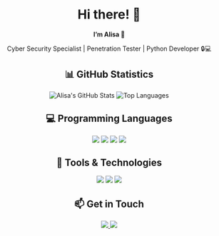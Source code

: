 <!-- Greeting -->
<h1 align="center">Hi there! 👋</h1>

<!-- Main Information -->
<p align="center">
  <strong>I’m Alisa 👋</strong>
</p>

<p align="center">
  Cyber Security Specialist | Penetration Tester | Python Developer 🔒💻
</p>

<!-- GitHub Statistics -->
<h2 align="center">📊 GitHub Statistics</h2>
<p align="center">
  <img src="https://github-readme-stats.vercel.app/api?username=Rizos13&show_icons=true&theme=gruvbox" alt="Alisa's GitHub Stats" />
  <img src="https://github-readme-stats.vercel.app/api/top-langs/?username=Rizos13&layout=compact&theme=gruvbox" alt="Top Languages" />
</p>

<!-- Programming Languages -->
<h2 align="center">💻 Programming Languages</h2>
<p align="center">
  <img src="https://img.shields.io/badge/Python-3776AB?style=for-the-badge&logo=python&logoColor=white" />
  <img src="https://img.shields.io/badge/JavaScript-F7DF1E?style=for-the-badge&logo=javascript&logoColor=black" />
  <img src="https://img.shields.io/badge/HTML5-E34F26?style=for-the-badge&logo=html5&logoColor=white" />
  <img src="https://img.shields.io/badge/CSS3-1572B6?style=for-the-badge&logo=css3&logoColor=white" />
</p>

<!-- Tools & Technologies -->
<h2 align="center">🔧 Tools & Technologies</h2>
<p align="center">
  <img src="https://img.shields.io/badge/Kali_Linux-333333?style=for-the-badge&logo=kali-linux&logoColor=white" />
  <img src="https://img.shields.io/badge/Burp_Suite-FFA500?style=for-the-badge&logo=burpsuite&logoColor=white" />
  <img src="https://img.shields.io/badge/Nmap-76B900?style=for-the-badge&logo=nmap&logoColor=white" />
</p>

<!-- Contact Me -->
<h2 align="center">📫 Get in Touch</h2>
<p align="center">
  <a href="mailto:rizos200131@gmail.com">
    <img src="https://img.shields.io/badge/Email-D14836?style=for-the-badge&logo=gmail&logoColor=white" />
  </a>
  <a href="https://www.linkedin.com/in/alisa-smirnova-339794287">
    <img src="https://img.shields.io/badge/LinkedIn-0A66C2?style=for-the-badge&logo=linkedin&logoColor=white" />
  </a>
</p>
